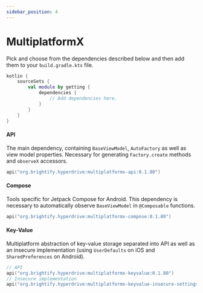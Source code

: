 ```yaml
---
sidebar_position: 4
---
```


# MultiplatformX

Pick and choose from the dependencies described below and then add them to your `build.gradle.kts` file.

```kotlin {5} title="build.gradle.kts"
kotlin {
    sourceSets {
        val module by getting {
            dependencies {
                // Add dependencies here.
            }
        }
    }
}
```

#### API

The main dependency, containing `BaseViewModel`, `AutoFactory` as well as view model properties. Necessary for generating `Factory.create` methods and `observeX` accessors.

```kotlin
api("org.brightify.hyperdrive:multiplatformx-api:0.1.80")
```

#### Compose

Tools specific for Jetpack Compose for Android. This dependency is necessary to automatically observe `BaseViewModel` in `@Composable` functions.

```kotlin
api("org.brightify.hyperdrive:multiplatformx-compose:0.1.80")
```

#### Key-Value

Multiplatform abstraction of key-value storage separated into API as well as an insecure implementation (using `UserDefaults` on iOS and `SharedPreferences` on Android).

```kotlin
// API
api("org.brightify.hyperdrive:multiplatformx-keyvalue:0.1.80")
// Insecure implementation
api("org.brightify.hyperdrive:multiplatformx-keyvalue-insecure-settings:0.1.80")
```
